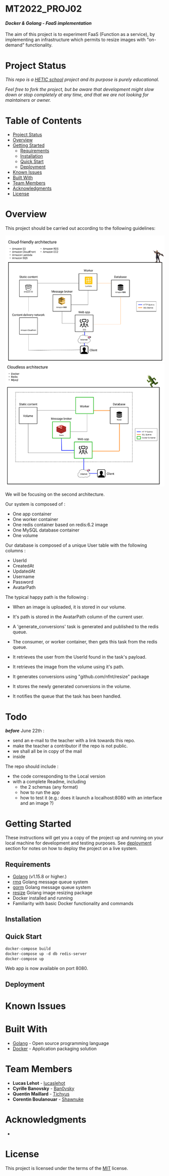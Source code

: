 MT2022_PROJ02
====
#### ***Docker & Golang - FaaS implementation***
The aim of this project is to experiment FaaS (Function as a service), by implementing an infrastructure which permits to resize images with "on-demand" functionality.

# Project Status
*This repo is a [HETIC school](https://www.hetic.net/) project and its purpose is purely educational.* 

*Feel free to fork the project, but be aware that development might slow down or stop completely at any time, and that we are not looking for maintainers or owner.*

# Table of Contents
- [Project Status](#project-status)
- [Overview](#overview)
- [Getting Started](#getting-started)
  - [Requirements](#requirements)
  - [Installation](#installation)
  - [Quick Start](#quick-start)
  - [Deployment](#deployment)
- [Known Issues](#known-issues)
- [Built With](#built-with)
- [Team Members](#team-members)
- [Acknowledgments](#acknowledgments)
- [License](#license)

# Overview
This project should be carried out according to the following guidelines:

![alt text](./cloud.PNG/)
![alt text](./cloudless.PNG/)

We will be focusing on the second architecture. 

Our system is composed of :
- One app container
- One worker container
- One redis container based on redis:6.2 image
- One MySQL database container
- One volume

Our database is composed of a unique User table with the following columns :
- UserId
- CreatedAt
- UpdatedAt
- Username   
- Password   
- AvatarPath 

The typical happy path is the following :
- When an image is uploaded, it is stored in our volume.
- It's path is stored in the AvatarPath column of the current user.
- A 'generate_conversions' task is generated and published to the redis queue.

- The consumer, or worker container, then gets this task from the redis queue.
- It retrieves the user from the UserId found in the task's payload.
- It retrieves the image from the volume using it's path.
- It generates conversions using 	"github.com/nfnt/resize" package
- It stores the newly generated conversions in the volume.
- It notifies the queue that the task has been handled.

# Todo 
***before*** June 22th :
- send an e-mail to the teacher with a link towards this repo.
- make the teacher a contributor if the repo is not public.
- we shall all be in copy of the mail
- inside 

The repo should include :
* the code corresponding to the Local version
* with a complete Readme, including 
    * the 2 schemas (any format)
    * how to run the app
    * how to test it (e.g.: does it launch a localhost:8080 with an interface and an image ?)

# Getting Started
These instructions will get you a copy of the project up and running on your local machine for development and testing purposes. See [deployment](#deployment) section for notes on how to deploy the project on a live system.

## Requirements
* [Golang](https://golang.org/dl/) (v1.15.8 or higher.)
* [rmq](https://github.com/adjust/rmq) Golang message queue system
* [gorm](https://gorm.io/gorm) Golang message queue system
* [resize](https://github.com/nfnt/resize) Golang image resizing package
* Docker installed and running
* Familiarity with basic Docker functionality and commands

## Installation

## Quick Start
```
docker-compose build
docker-compose up -d db redis-server
docker-compose up 
```

Web app is now available on port 8080.

## Deployment

# Known Issues

# Built With
* [Golang](https://golang.org/) - Open source programming language
* [Docker]() - Application packaging solution

# Team Members
* **Lucas Lehot** - [lucaslehot](https://github.com/lucaslehot)
* **Cyrille Banovsky** - [Ban0vsky](https://github.com/Ban0vsky)
* **Quentin Maillard** - [Tichyus](https://github.com/Tichyus)
* **Corentin Boulanouar** - [Shawnuke](https://github.com/Shawnuke)

# Acknowledgments
* 

# License
This project is licensed under the terms of the [MIT](https://opensource.org/licenses/MIT) license.